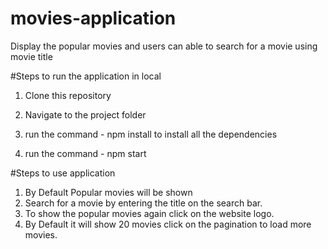 # movies-application
Display the popular movies and users can able to search for a movie using movie title


#Steps to run the application in local

1. Clone this repository

2. Navigate to the project folder

3. run the command - npm install to install all the dependencies

4. run the command - npm start


#Steps to use application

1. By Default Popular movies will be shown
2. Search for a movie by entering the title on the search bar.
3. To show the popular movies again click on the website logo.
4. By Default it will show 20 movies click on the pagination to load more movies.
